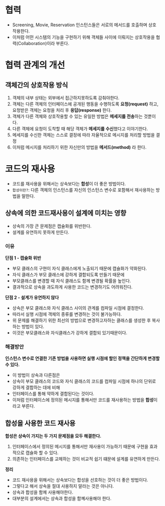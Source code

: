# 협력
- Screening, Movie, Reservation 인스턴스들은 서로의 메서드를 호출하며 상호 작용한다.
- 이처럼 어떤 시스템의 기능을 구현하기 위해 객체들 사이에 이뤄지는 상호작용을 협력(Collaboration)이라 부른다.   

# 협력 관계의 개선
## 객체간의 상호작용 방식
1. 객체의 내부 상태는 외부에서 접근하지못하도록 감춰야한다.
2. 객체는 다른 객체의 인터페이스에 공개된 행동을 수행하도록 **요청(request)** 하고, 요청받은 객체는 요청을 처리 후 **응답(response)** 한다.
3. 객체가 다른 객체와 상호작용할 수 있는 유일한 방법은 **메세지를 전송**하는 것뿐이다.
4. 다른 객체에 요청이 도착할 때 해당 객체가 **메세지를 수신**했다고 이야기한다.
5. 메세지를 수신한 객체는 스스로 결정에 따라 자율적으로 메시지를 처리할 방법을 결정
6. 이처럼 메시지를 처리하기 위한 자신만의 방법을 **메서드(method)** 라 한다.

# 코드의 재사용
- 코드를 재사용을 위해서는 상속보다는 **합성**이 더 좋은 방법이다.
- `합성이란?`: 다른 객체의 인스턴스를 자신의 인스턴스 변수로 포함해서 재사용하는 방법을 말한다.

## 상속에 의한 코드재사용이 설계에 미치는 영향
- 상속의 가장 큰 문제점은 캡슐화를 위반한다.
- 설계를 유연하지 못하게 만든다.

### 이유
**단점 1 - 캡슐화 위반**
- 부모 클래스의 구현이 자식 클래스에게 노출되기 때문에 캡슐화가 약화된다.
- 자식 클래스가 부모 클래스에 강하게 결합되도록 만들기 때문에
- 부모클래스를 변경할 때 자식 클래스도 함께 변경될 확률을 높인다.
- 결과적으로 상속을 과도하게 사용한 코드는 변경하기도 어려워진다. 

**단점 2 - 설계가 유연하지 않다**
- 상속은 부모 클래스와 자식 클래스 사이의 관계를 컴파일 시점에 결정한다.
- 따라서 실행 시점에 객체의 종류를 변경하는 것이 불가능하다.
- 위 문제를 해결하기 위한 최선의 방법으로 변경하고자하는 클래스를 생성한 후 복사하는 방법이 있다.
- 이것은 부모클래스와 자식클래스가 강하게 결합되 있기때문이다.

### 해결방안
**인스턴스 변수로 연결한 기존 방법을 사용하면 실행 시점에 할인 정책을 간단하게 변경할 수 있다.**
- 이 방법이 상속과 다른점은 
- 상속이 부모 클래스의 코드와 자식 클래스의 코드를 컴파일 시점에 하나의 단위로 강하게 결합하는 데에 비해
- 인터페이스를 통해 약하게 결합된다는 것이다.
- 이처럼 인터페이스에 정의된 메시지를 통해서만 코드를 재사용하는 방법을 **합성**이라고 부른다.

## 합성을 사용한 코드 재사용
**합성은 상속이 가지는 두 가지 문제점을 모두 해결한다.**
1. 인터페이스에서 정의된 메시지를 통해서만 재사용이 가능하기 때문에 구현을 효과적으로 캡슐화 할 수 있다.
2. 의존하는 인터페이스를 교체하는 것이 비교적 쉽기 떄문에 설계를 유연하게 만든다.
 
**정리**
- 코드 재사용을 위해서는 상속보다는 합성을 선호하는 것이 더 좋은 방법이다.
- 그렇다고 해서 상속을 절대 사용하지 말라는 것은 아니다. 
- 상속과 합성을 함께 사용해야한다.
- 대부분의 설계에서는 상속과 합성을 함꼐사용해야 한다.